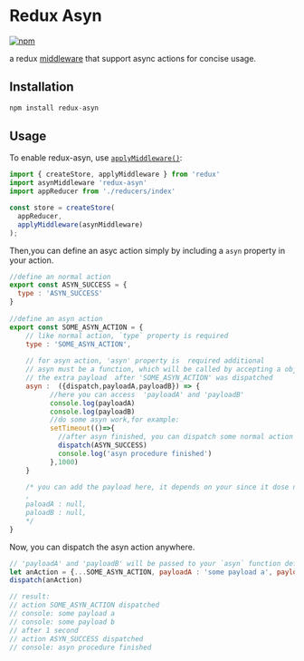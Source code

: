 # Redux Asyn

[![npm](https://img.shields.io/badge/npm-v1.2.0-blue.svg)](https://www.npmjs.com/package/redux-asyn)

a redux [middleware](http://redux.js.org/docs/advanced/Middleware.html) that support async actions for concise usage.

## Installation
```js
npm install redux-asyn 
```

## Usage

To enable redux-asyn, use [`applyMiddleware()`](http://redux.js.org/docs/api/applyMiddleware.html):
```js
import { createStore, applyMiddleware } from 'redux'
import asynMiddleware 'redux-asyn'
import appReducer from './reducers/index'

const store = createStore(
  appReducer,
  applyMiddleware(asynMiddleware)
);
```

Then,you can define an asyc action simply by including a `asyn` property in your action.  
```js
//define an normal action 
export const ASYN_SUCCESS = {
  type : 'ASYN_SUCCESS'
}
 
//define an asyn action
export const SOME_ASYN_ACTION = {
    // like normal action, `type` property is required
    type : 'SOME_ASYN_ACTION',
    
    // for asyn action, 'asyn' property is  required additional
    // asyn must be a function, which will be called by accepting a object that include `dispatch` and 
    // the extra payload  after 'SOME_ASYN_ACTION' was dispatched
    asyn :  ({dispatch,payloadA,payloadB}) => {
          //here you can access  'payloadA' and 'payloadB' 
          console.log(payloadA)
          console.log(payloadB)
          //do some asyn work,for example:
          setTimeout(()=>{
            //after asyn finished, you can dispatch some normal action like 'ASYN_SUCESS'
            dispatch(ASYN_SUCCESS)
            console.log('asyn procedure finished')
          },1000)
    }
    
    /* you can add the payload here, it depends on your since it dose not do any influence
    ,
    paloadA : null,
    paloadB : null,
    */
}
```

Now, you can dispatch the asyn action anywhere.
```js
// 'payloadA' and 'payloadB' will be passed to your `asyn` function defined in your 'SOME_ASYN_ACTION'
let anAction = {...SOME_ASYN_ACTION, payloadA : 'some payload a', payloadB : 'some payload b'} 
dispatch(anAction)

// result:
// action SOME_ASYN_ACTION dispatched 
// console: some payload a
// console: some payload b
// after 1 second 
// action ASYN_SUCCESS dispatched
// console: asyn procedure finished
```
